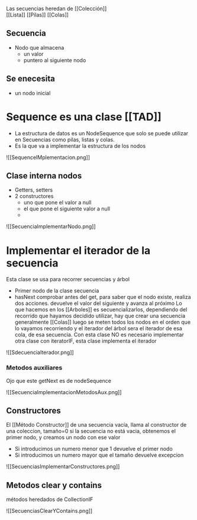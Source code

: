 Las secuencias heredan de [[Colección]]  
[[Lista]] [[Pilas]] [[Colas]]
## Secuencia
- Nodo que almacena
	- un valor 
	- puntero al siguiente nodo

## Se enecesita
- un nodo inicial

# Sequence es una clase [[TAD]]
- La estructura de datos es un NodeSequence que solo se puede utilizar en Secuencias como pilas, listas y colas.
- Es la que va a implementar la estructura de los nodos

![[Sequence<E>IMplementacion.png]]

## Clase interna nodos

- Getters, setters
- 2 constructores 
	- uno que pone el valor a null
	-  el que pone el siguiente valor a null
	- 

![[SecuenciaImplementarNodo.png]]

# Implementar el iterador de la secuencia
Esta clase se usa para recorrer secuencias y árbol

- Primer nodo de la clase secuencia
- hasNext comprobar antes del get, para saber que el nodo existe, realiza dos acciones. devuelve el valor del siguiente y avanza al próximo
Lo que hacemos en los [[Arboles]] es secuencializarlos,  dependiendo del recorrido que hayamos decidido utilizar, hay que crear una secuencia generalmente [[Colas]] luego se meten todos los nodos en el orden que lo vayamos recorriendo y el iterador del árbol sera el iterador de esa cola, de esa secuencia. 
Con esta clase NO es necesario implementar otra clase con iteratorIF, esta clase implementa el iterador



![[SdecuenciaIterador.png]]


### Metodos auxiliares
Ojo que este getNext es de nodeSequence

![[SecuenciaImplementacionMetodosAux.png]]

## Constructores
 El [[Método Constructor]]  de una secuencia vacía, llama al constructor de una coleccion, tamaño=0
si la secuencia no está vacia, obtenemos el primer nodo, y  creamos un nodo con ese valor
- Si introducimos un numero menor que 1 devuelve el primer nodo
-  Si introducimos un numero mayor que el tamaño devuelve excepcion

![[SecuenciasImplementarConstructores.png]]

## Metodos clear y contains
métodos heredados de CollectionIF


![[SecuenciasClearYContains.png]]